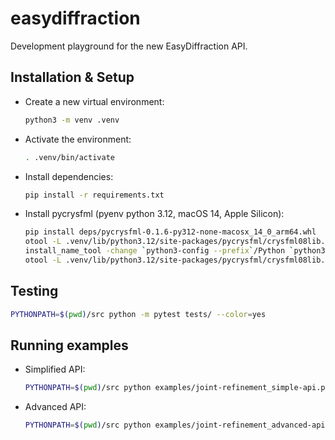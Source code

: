 # easydiffraction

Development playground for the new EasyDiffraction API.

## Installation & Setup

- Create a new virtual environment:
  ```bash
  python3 -m venv .venv
  ```
- Activate the environment:
  ```bash
  . .venv/bin/activate
  ```
- Install dependencies:
  ```bash
  pip install -r requirements.txt
  ```
- Install pycrysfml (pyenv python 3.12, macOS 14, Apple Silicon):
  ```bash
  pip install deps/pycrysfml-0.1.6-py312-none-macosx_14_0_arm64.whl
  otool -L .venv/lib/python3.12/site-packages/pycrysfml/crysfml08lib.so
  install_name_tool -change `python3-config --prefix`/Python `python3-config --prefix`/lib/libpython3.12.dylib .venv/lib/python3.12/site-packages/pycrysfml/crysfml08lib.so
  otool -L .venv/lib/python3.12/site-packages/pycrysfml/crysfml08lib.so
  ```

## Testing
  ```bash
  PYTHONPATH=$(pwd)/src python -m pytest tests/ --color=yes
  ```

## Running examples

- Simplified API:
  ```bash
  PYTHONPATH=$(pwd)/src python examples/joint-refinement_simple-api.py
  ```
- Advanced API:
  ```bash
  PYTHONPATH=$(pwd)/src python examples/joint-refinement_advanced-api.py
  ```
